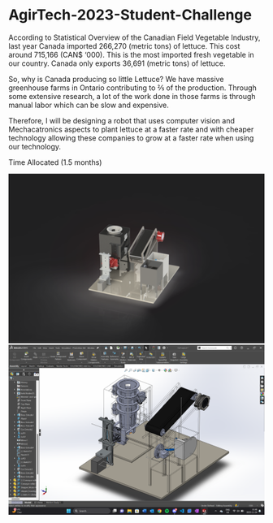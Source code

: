 # AgirTech-2023-Student-Challenge

According to Statistical Overview of the Canadian Field Vegetable Industry, last year Canada imported 266,270 (metric tons) of lettuce. This cost around 715,166 (CAN$ ‘000). This is the most imported fresh vegetable in our country. Canada only exports 36,691 (metric tons) of lettuce. 

So, why is Canada producing so little Lettuce? We have massive greenhouse farms in Ontario contributing to ⅖ of the production. Through some extensive research, a lot of the work done in those farms is through manual labor which can be slow and expensive.

Therefore, I will be designing a robot that uses computer vision and Mechacatronics aspects to plant lettuce at a faster rate and with cheaper technology allowing these companies to grow at a faster rate when using our technology.

Time Allocated (1.5 months)

![](Host-Images/image.png)      ![](Host-Images/image1.png)

